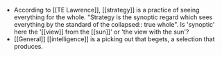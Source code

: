 - According to [[TE Lawrence]], [[strategy]] is a practice of seeing everything for the whole. "Strategy is the synoptic regard which sees everything by the standard of the
  collapsed:: true
  whole". Is 'synoptic' here the '[[view]] from the [[sun]]' or 'the view with the sun'?
- [[General]] [[intelligence]] is a picking out that begets, a selection that produces.